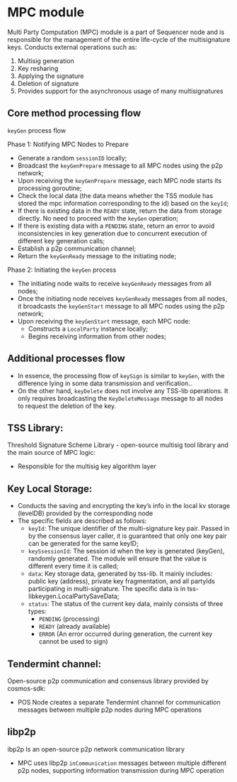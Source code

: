# MPC module

Multi Party Computation (MPC) module is a part of Sequencer node and is responsible for the management of the entire life-cycle of the multisignature keys. Conducts external operations such as:

1. Multisig generation
2. Key resharing
3. Applying the signature
4. Deletion of signature
5. Provides support for the asynchronous usage of many multisignatures

## Core method processing flow

`keyGen` process flow

Phase 1: Notifying MPC Nodes to Prepare

* Generate a random `sessionID` locally;
* Broadcast the `keyGenPrepare` message to all MPC nodes using the p2p network;
* Upon receiving the `keyGenPrepare` message, each MPC node starts its processing goroutine;
* Check the local data (the data means whether the TSS module has stored the mpc information corresponding to the id) based on the `keyId`;
* If there is existing data in the `READY` state, return the data from storage directly. No need to proceed with the `keyGen` operation;
* If there is existing data with a `PENDING` state, return an error to avoid inconsistencies in key generation due to concurrent execution of different key generation calls;
* Establish a p2p communication channel;
* Return the `keyGenReady` message to the initiating node;

Phase 2: Initiating the `keyGen` process

* The initiating node waits to receive `keyGenReady` messages from all nodes;
* Once the initiating node receives `keyGenReady` messages from all nodes, it broadcasts the `keyGenStart` message to all MPC nodes using the p2p network;
* Upon receiving the `keyGenStart` message, each MPC node:
  * Constructs a `LocalParty` instance locally;
  * Begins receiving information from other nodes;

## Additional processes flow

* In essence, the processing flow of `keySign` is similar to `keyGen`, with the difference lying in some data transmission and verification..
* On the other hand, `keyDelete` does not involve any TSS-lib operations. It only requires broadcasting the `KeyDeleteMessage` message to all nodes to request the deletion of the key.

## TSS Library:

Threshold Signature Scheme Library - open-source multisig tool library and the main source of MPC logic:

* Responsible for the multisig key algorithm layer

## Key Local Storage:

* Conducts the saving and encrypting the key’s info in the local kv storage (levelDB) provided by the corresponding node
* The specific fields are described as follows:
  * `keyId`: The unique identifier of the multi-signature key pair. Passed in by the consensus layer caller, it is guaranteed that only one key pair can be generated for the same keyID;
  * `keySsessionId`: The session id when the key is generated (keyGen), randomly generated. The module will ensure that the value is different every time it is called;
  * `data`: Key storage data, generated by tss-lib. It mainly includes: public key (address), private key fragmentation, and all partyIds participating in multi-signature. The specific data is in tss-libkeygen.LocalPartySaveData;
  * `status`: The status of the current key data, mainly consists of three types:
    * `PENDING` (processing)
    * `READY` (already available)
    * `ERROR` (An error occurred during generation, the current key cannot be used to sign)

## Tendermint channel:

Open-source p2p communication and consensus library provided by cosmos-sdk:

* POS Node creates a separate Tendermint channel for communication messages between multiple p2p nodes during MPC operations

## libp2p

ibp2p Is an open-source p2p network communication library

* MPC uses libp2p `inCommunication` messages between multiple different p2p nodes, supporting information transmission during MPC operation
